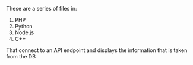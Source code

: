 These are a series of files in:
1. PHP
2. Python
3. Node.js
4. C++

That connect to an API endpoint and displays the information that is taken from the DB
